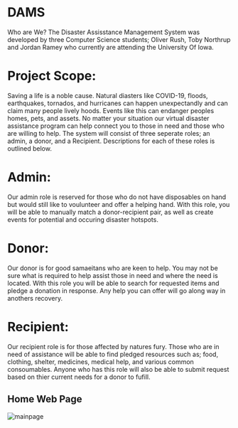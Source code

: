 # DAMS
Who are We?
The Disaster Assisstance Management System was developed by three Computer Science students; Oliver Rush, Toby Northrup and Jordan Ramey who currently are attending the University Of Iowa.

# Project Scope:
Saving a life is a noble cause. Natural diasters like COVID-19, floods, earthquakes, tornados, and hurricanes can happen unexpectandly and can claim many people lively hoods. Events like this can endanger peoples homes, pets, and assets. No matter your situation our virtual disaster assistance program can help connect you to those in need and those who are willing to help. The system will consist of three seperate roles; an admin, a donor, and a Recipient. Descriptions for each of these roles is outlined below.

# Admin:
Our admin role is reserved for those who do not have disposables on hand but would still like to voulunteer and offer a helping hand. With this role, you will be able to manually match a donor-recipient pair, as well as create events for potential and occuring disaster hotspots.

# Donor:
Our donor is for good samaeitans who are keen to help. You may not be sure what is required to help assist those in need and where the need is located. With this role you will be able to search for requested items and pledge a donation in response. Any help you can offer will go along way in anothers recovery.

# Recipient:
Our recipient role is for those affected by natures fury. Those who are in need of assistance will be able to find pledged resources such as; food, clothing, shelter, medicines, medical help, and various common consoumables. Anyone who has this role will also be able to submit request based on thier current needs for a donor to fufill.

## Home Web Page
![mainpage](https://user-images.githubusercontent.com/72533453/129276945-5fe866f0-2334-4072-bb10-6875be6b48c7.PNG)


